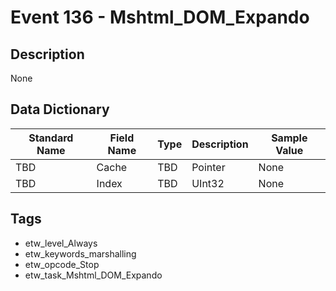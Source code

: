 # Event 136 - Mshtml_DOM_Expando

## Description
None

## Data Dictionary
|Standard Name|Field Name|Type|Description|Sample Value|
|---|---|---|---|---|
|TBD|Cache|TBD|Pointer|None|None|
|TBD|Index|TBD|UInt32|None|None|

## Tags
* etw_level_Always
* etw_keywords_marshalling
* etw_opcode_Stop
* etw_task_Mshtml_DOM_Expando